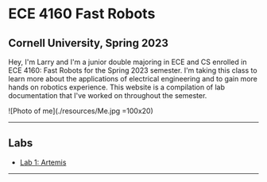 # ECE 4160 Fast Robots
## Cornell University, Spring 2023

Hey, I'm Larry and I'm a junior double majoring in ECE and CS enrolled in ECE 4160: Fast Robots for the Spring 2023 semester. I'm taking this class to learn more about the applications of electrical engineering and to gain more hands on robotics experience. This website is a compilation of lab documentation that I've worked on throughout the semester.

![Photo of me](./resources/Me.jpg =100x20)

***

## Labs

* [Lab 1: Artemis](./lab1.md)

***
